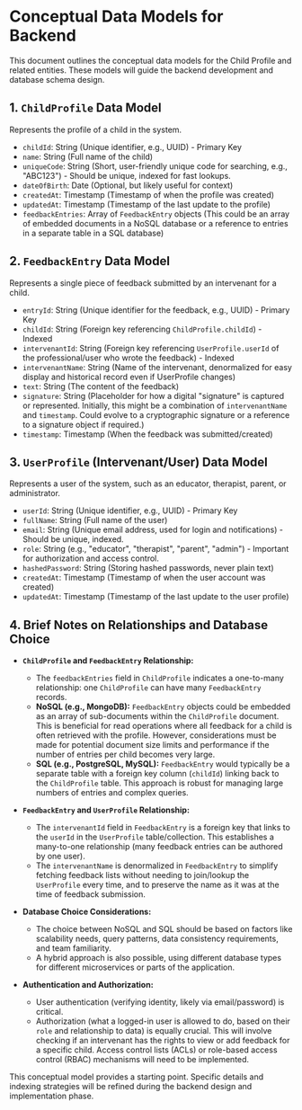 # Conceptual Data Models for Backend

This document outlines the conceptual data models for the Child Profile and related entities. These models will guide the backend development and database schema design.

## 1. `ChildProfile` Data Model

Represents the profile of a child in the system.

*   `childId`: String (Unique identifier, e.g., UUID) - Primary Key
*   `name`: String (Full name of the child)
*   `uniqueCode`: String (Short, user-friendly unique code for searching, e.g., "ABC123") - Should be unique, indexed for fast lookups.
*   `dateOfBirth`: Date (Optional, but likely useful for context)
*   `createdAt`: Timestamp (Timestamp of when the profile was created)
*   `updatedAt`: Timestamp (Timestamp of the last update to the profile)
*   `feedbackEntries`: Array of `FeedbackEntry` objects (This could be an array of embedded documents in a NoSQL database or a reference to entries in a separate table in a SQL database)

## 2. `FeedbackEntry` Data Model

Represents a single piece of feedback submitted by an intervenant for a child.

*   `entryId`: String (Unique identifier for the feedback, e.g., UUID) - Primary Key
*   `childId`: String (Foreign key referencing `ChildProfile.childId`) - Indexed
*   `intervenantId`: String (Foreign key referencing `UserProfile.userId` of the professional/user who wrote the feedback) - Indexed
*   `intervenantName`: String (Name of the intervenant, denormalized for easy display and historical record even if UserProfile changes)
*   `text`: String (The content of the feedback)
*   `signature`: String (Placeholder for how a digital "signature" is captured or represented. Initially, this might be a combination of `intervenantName` and `timestamp`. Could evolve to a cryptographic signature or a reference to a signature object if required.)
*   `timestamp`: Timestamp (When the feedback was submitted/created)

## 3. `UserProfile` (Intervenant/User) Data Model

Represents a user of the system, such as an educator, therapist, parent, or administrator.

*   `userId`: String (Unique identifier, e.g., UUID) - Primary Key
*   `fullName`: String (Full name of the user)
*   `email`: String (Unique email address, used for login and notifications) - Should be unique, indexed.
*   `role`: String (e.g., "educator", "therapist", "parent", "admin") - Important for authorization and access control.
*   `hashedPassword`: String (Storing hashed passwords, never plain text)
*   `createdAt`: Timestamp (Timestamp of when the user account was created)
*   `updatedAt`: Timestamp (Timestamp of the last update to the user profile)

## 4. Brief Notes on Relationships and Database Choice

*   **`ChildProfile` and `FeedbackEntry` Relationship:**
    *   The `feedbackEntries` field in `ChildProfile` indicates a one-to-many relationship: one `ChildProfile` can have many `FeedbackEntry` records.
    *   **NoSQL (e.g., MongoDB):** `FeedbackEntry` objects could be embedded as an array of sub-documents within the `ChildProfile` document. This is beneficial for read operations where all feedback for a child is often retrieved with the profile. However, considerations must be made for potential document size limits and performance if the number of entries per child becomes very large.
    *   **SQL (e.g., PostgreSQL, MySQL):** `FeedbackEntry` would typically be a separate table with a foreign key column (`childId`) linking back to the `ChildProfile` table. This approach is robust for managing large numbers of entries and complex queries.

*   **`FeedbackEntry` and `UserProfile` Relationship:**
    *   The `intervenantId` field in `FeedbackEntry` is a foreign key that links to the `userId` in the `UserProfile` table/collection. This establishes a many-to-one relationship (many feedback entries can be authored by one user).
    *   The `intervenantName` is denormalized in `FeedbackEntry` to simplify fetching feedback lists without needing to join/lookup the `UserProfile` every time, and to preserve the name as it was at the time of feedback submission.

*   **Database Choice Considerations:**
    *   The choice between NoSQL and SQL should be based on factors like scalability needs, query patterns, data consistency requirements, and team familiarity.
    *   A hybrid approach is also possible, using different database types for different microservices or parts of the application.

*   **Authentication and Authorization:**
    *   User authentication (verifying identity, likely via email/password) is critical.
    *   Authorization (what a logged-in user is allowed to do, based on their `role` and relationship to data) is equally crucial. This will involve checking if an intervenant has the rights to view or add feedback for a specific child. Access control lists (ACLs) or role-based access control (RBAC) mechanisms will need to be implemented.

This conceptual model provides a starting point. Specific details and indexing strategies will be refined during the backend design and implementation phase.
